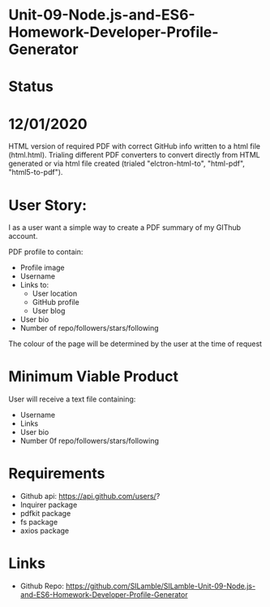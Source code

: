# Unit-09-Node.js-and-ES6-Homework-Developer-Profile-Generator

# Status
# 12/01/2020
HTML version of required PDF with correct GitHub info written to a html file (html.html). Trialing different PDF converters to convert directly from HTML generated or via html file created (trialed "elctron-html-to", "html-pdf", "html5-to-pdf").

# User Story:
I as a user want a simple way to create a PDF summary of my GIThub account.

PDF profile to contain:
* Profile image
* Username
* Links to:
    * User location
    * GitHub profile
    * User blog
* User bio
* Number of repo/followers/stars/following

The colour of the page will be determined by the user at the time of request

# Minimum Viable Product
User will receive a text file containing:
* Username
* Links
* User bio
* Number 0f repo/followers/stars/following

# Requirements
* Github api: https://api.github.com/users/?
* Inquirer package
* pdfkit package
* fs package
* axios package

# Links
* Github Repo: https://github.com/SILamble/SILamble-Unit-09-Node.js-and-ES6-Homework-Developer-Profile-Generator


